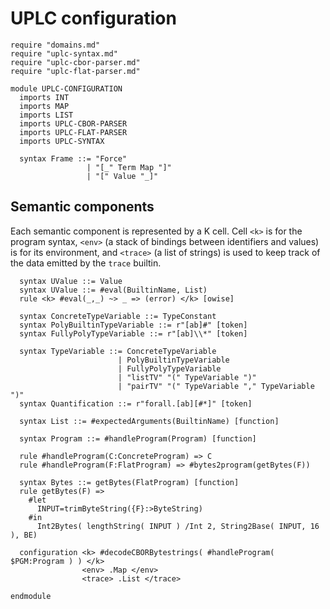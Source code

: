# UPLC configuration

```k
require "domains.md"
require "uplc-syntax.md"
require "uplc-cbor-parser.md"
require "uplc-flat-parser.md"

module UPLC-CONFIGURATION
  imports INT
  imports MAP
  imports LIST
  imports UPLC-CBOR-PARSER
  imports UPLC-FLAT-PARSER
  imports UPLC-SYNTAX

  syntax Frame ::= "Force"
                 | "[_" Term Map "]"
                 | "[" Value "_]"
```

## Semantic components

Each semantic component is represented by a K cell. Cell `<k>` is for
the program syntax, `<env>` (a stack of bindings between identifiers
and values) is for its environment, and `<trace>` (a list of strings)
is used to keep track of the data emitted by the `trace` builtin.

```k
  syntax UValue ::= Value
  syntax UValue ::= #eval(BuiltinName, List)
  rule <k> #eval(_,_) ~> _ => (error) </k> [owise]

  syntax ConcreteTypeVariable ::= TypeConstant
  syntax PolyBuiltinTypeVariable ::= r"[ab]#" [token]
  syntax FullyPolyTypeVariable ::= r"[ab]\\*" [token]

  syntax TypeVariable ::= ConcreteTypeVariable
                        | PolyBuiltinTypeVariable
                        | FullyPolyTypeVariable
                        | "listTV" "(" TypeVariable ")"
                        | "pairTV" "(" TypeVariable "," TypeVariable ")"
  syntax Quantification ::= r"forall.[ab][#*]" [token]

  syntax List ::= #expectedArguments(BuiltinName) [function]

  syntax Program ::= #handleProgram(Program) [function]

  rule #handleProgram(C:ConcreteProgram) => C
  rule #handleProgram(F:FlatProgram) => #bytes2program(getBytes(F))

  syntax Bytes ::= getBytes(FlatProgram) [function]
  rule getBytes(F) =>
    #let
      INPUT=trimByteString({F}:>ByteString)
    #in
      Int2Bytes( lengthString( INPUT ) /Int 2, String2Base( INPUT, 16 ), BE)

  configuration <k> #decodeCBORBytestrings( #handleProgram( $PGM:Program ) ) </k>
                <env> .Map </env>
                <trace> .List </trace>
```

```k
endmodule
```
